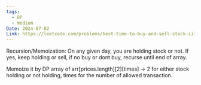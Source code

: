```yaml
---
tags:
  - DP
  - medium
Date: 2024-07-02
Link: https://leetcode.com/problems/best-time-to-buy-and-sell-stock-iii/
---
```

Recursion/Memoization: On any given day, you are holding stock or not. If yes, keep holding or sell, if no buy or dont buy, recurse until end of array.

Memoize it by DP array of arr[prices.length][2][times] → 2 for either stock holding or not holding, times for the number of allowed transaction.